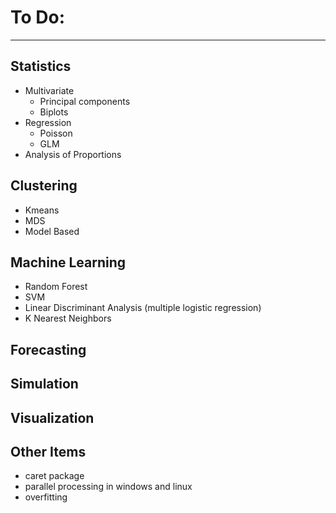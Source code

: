 # To Do:

--------------------------------------------------------------------------------

## **Statistics**
- Multivariate
  - Principal components
  - Biplots
- Regression
  - Poisson
  - GLM
- Analysis of Proportions

## **Clustering**
- Kmeans
- MDS
- Model Based

## **Machine Learning**
- Random Forest
- SVM
- Linear Discriminant Analysis (multiple logistic regression)
- K Nearest Neighbors

## **Forecasting**

## **Simulation**

## **Visualization**

## **Other Items**
- caret package
- parallel processing in windows and linux
- overfitting
